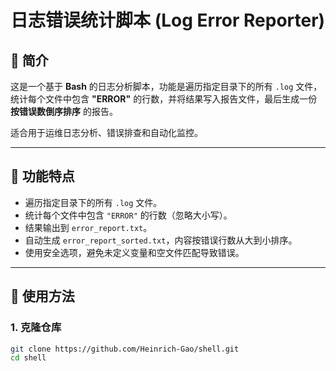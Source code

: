 # 日志错误统计脚本 (Log Error Reporter)

## 📌 简介
这是一个基于 **Bash** 的日志分析脚本，功能是遍历指定目录下的所有 `.log` 文件，统计每个文件中包含 **"ERROR"** 的行数，并将结果写入报告文件，最后生成一份 **按错误数倒序排序** 的报告。  

适合用于运维日志分析、错误排查和自动化监控。

---

## 🔧 功能特点
- 遍历指定目录下的所有 `.log` 文件。
- 统计每个文件中包含 `"ERROR"` 的行数（忽略大小写）。
- 结果输出到 `error_report.txt`。
- 自动生成 `error_report_sorted.txt`，内容按错误行数从大到小排序。
- 使用安全选项，避免未定义变量和空文件匹配导致错误。

---

## 🚀 使用方法

### 1. 克隆仓库
```bash
git clone https://github.com/Heinrich-Gao/shell.git
cd shell

